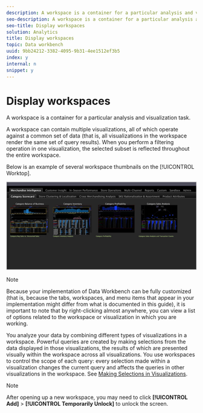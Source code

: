 ```yaml
---
description: A workspace is a container for a particular analysis and visualization task.
seo-description: A workspace is a container for a particular analysis and visualization task.
seo-title: Display workspaces
solution: Analytics
title: Display workspaces
topic: Data workbench
uuid: 9bb24212-3382-4095-9b31-4ee1512ef3b5
index: y
internal: n
snippet: y
---
```


# Display workspaces

A workspace is a container for a particular analysis and visualization task.

 A workspace can contain multiple visualizations, all of which operate against a common set of data (that is, all visualizations in the workspace render the same set of query results). When you perform a filtering operation in one visualization, the selected subset is reflected throughout the entire workspace.

Below is an example of several workspace thumbnails on the [!UICONTROL Worktop].

![](assets/client-wksp.png)

>[!NOTE]
>
>Because your implementation of Data Workbench can be fully customized (that is, because the tabs, workspaces, and menu items that appear in your implementation might differ from what is documented in this guide), it is important to note that by right-clicking almost anywhere, you can view a list of options related to the workspace or visualization in which you are working.

You analyze your data by combining different types of visualizations in a workspace. Powerful queries are created by making selections from the data displayed in those visualizations, the results of which are presented visually within the workspace across all visualizations. You use workspaces to control the scope of each query: every selection made within a visualization changes the current query and affects the queries in other visualizations in the workspace. See [Making Selections in Visualizations](../../c_vis/c_sel_vis/c_sel_vis.md#concept_012870EC22C7476E9AFBF3B8B2515746).

>[!NOTE]
>
>After opening up a new workspace, you may need to click **[!UICONTROL Add]** > **[!UICONTROL Temporarily Unlock]** to unlock the screen.

